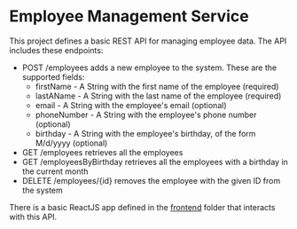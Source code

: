 # Employee Management Service
This project defines a basic REST API for managing employee data. The API includes these endpoints:

* POST /employees adds a new employee to the system. These are the supported fields:
  * firstName - A String with the first name of the employee (required)
  * lastAName - A String with the last name of the employee (required)
  * email - A String with the employee's email (optional)
  * phoneNumber - A String with the employee's phone number (optional)
  * birthday - A String with the employee's birthday, of the form M/d/yyyy (optional)
* GET /employees retrieves all the employees
* GET /employeesByBirthday retrieves all the employees with a birthday in the current month
* DELETE /employees/{id} removes the employee with the given ID from the system

There is a basic ReactJS app defined in the [frontend](frontend) folder that interacts with this API.
